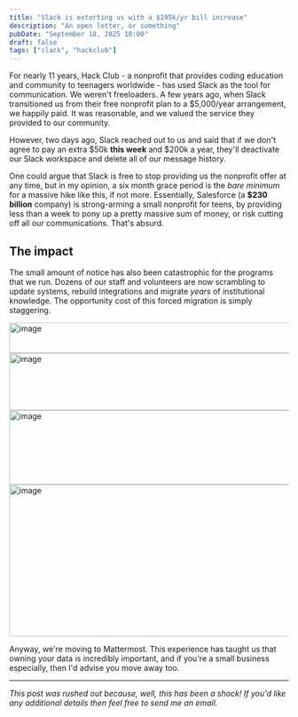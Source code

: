 ```yaml
---
title: "Slack is extorting us with a $195k/yr bill increase"
description: "An open letter, or something"
pubDate: "September 18, 2025 18:00"
draft: false
tags: ["slack", "hackclub"]
---
```


For nearly 11 years, Hack Club - a nonprofit that provides coding education and community to teenagers worldwide - has used Slack as the tool for communication. We weren't freeloaders. A few years ago, when Slack transitioned us from their free nonprofit plan to a $5,000/year arrangement, we happily paid. It was reasonable, and we valued the service they provided to our community.

However, two days ago, Slack reached out to us and said that if we don't agree to pay an extra $50k **this week** and $200k a year, they'll deactivate our Slack workspace and delete all of our message history.

One could argue that Slack is free to stop providing us the nonprofit offer at any time, but in my opinion, a six month grace period is the _bare minimum_ for a massive hike like this, if not more. Essentially, Salesforce (a **$230 billion** company) is strong-arming a small nonprofit for teens, by providing less than a week to pony up a pretty massive sum of money, or risk cutting off all our communications. That's absurd.

## The impact

The small amount of notice has also been catastrophic for the programs that we run. Dozens of our staff and volunteers are now scrambling to update systems, rebuild integrations and migrate _years_ of institutional knowledge. The opportunity cost of this forced migration is simply staggering.

<img width="752" height="55" alt="image" src="https://github.com/user-attachments/assets/48097101-1521-4f50-b970-9557a0b7eefd" />

<img width="1146" height="103" alt="image" src="https://github.com/user-attachments/assets/f09902a1-42cb-4cd7-9a32-21cdbfb3fd05" />

<img width="1146" height="134" alt="image" src="https://github.com/user-attachments/assets/dbfc784a-d06b-44d8-a050-ec8c16c5a98b" />

<img width="611" height="274" alt="image" src="https://github.com/user-attachments/assets/8a41302f-2e5f-41c1-933f-d856094c587a" />

Anyway, we're moving to Mattermost. This experience has taught us that owning your data is incredibly important, and if you're a small business especially, then I'd advise you move away too.

---

_This post was rushed out because, well, this has been a shock! If you'd like any additional details then feel free to send me an email._
